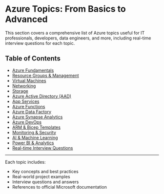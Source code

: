 # Azure Topics: From Basics to Advanced

This section covers a comprehensive list of Azure topics useful for IT professionals, developers, data engineers, and more, including real-time interview questions for each topic.

## Table of Contents
- [Azure Fundamentals](topics/fundamentals.md)
- [Resource Groups & Management](topics/resource_groups.md)
- [Virtual Machines](topics/virtual_machines.md)
- [Networking](topics/networking.md)
- [Storage](topics/storage.md)
- [Azure Active Directory (AAD)](topics/aad.md)
- [App Services](topics/app_services.md)
- [Azure Functions](topics/functions.md)
- [Azure Data Factory](topics/data_factory.md)
- [Azure Synapse Analytics](topics/synapse.md)
- [Azure DevOps](topics/devops.md)
- [ARM & Bicep Templates](topics/arm_bicep.md)
- [Monitoring & Security](topics/monitoring_security.md)
- [AI & Machine Learning](topics/ai_ml.md)
- [Power BI & Analytics](topics/power_bi.md)
- [Real-time Interview Questions](topics/interview_questions.md)

---

Each topic includes:
- Key concepts and best practices
- Real-world project examples
- Interview questions and answers
- References to official Microsoft documentation
